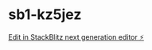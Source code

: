 # sb1-kz5jez

[Edit in StackBlitz next generation editor ⚡️](https://stackblitz.com/~/github.com/moulajha/sb1-kz5jez)